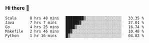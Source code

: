 ### Hi there 👋

<!--
**yeya24/yeya24** is a ✨ _special_ ✨ repository because its `README.md` (this file) appears on your GitHub profile.

Here are some ideas to get you started:

- 🔭 I’m currently working on ...
- 🌱 I’m currently learning ...
- 👯 I’m looking to collaborate on ...
- 🤔 I’m looking for help with ...
- 💬 Ask me about ...
- 📫 How to reach me: ...
- 😄 Pronouns: ...
- ⚡ Fun fact: ...
-->

<!--START_SECTION:waka-->
```text
Scala      8 hrs 48 mins   ████████▒░░░░░░░░░░░░░░░░   33.35 % 
Java       7 hrs 7 mins    ██████▓░░░░░░░░░░░░░░░░░░   27.01 % 
Go         4 hrs 25 mins   ████▒░░░░░░░░░░░░░░░░░░░░   16.74 % 
Makefile   2 hrs 46 mins   ██▓░░░░░░░░░░░░░░░░░░░░░░   10.48 % 
Python     1 hr 16 mins    █▒░░░░░░░░░░░░░░░░░░░░░░░   04.82 % 
```
<!--END_SECTION:waka-->
